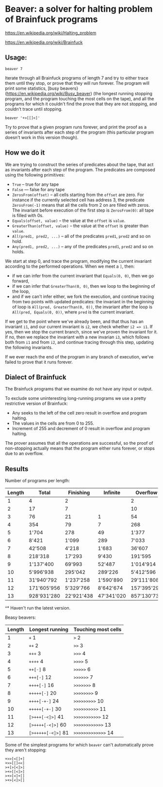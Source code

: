 # Beaver: a solver for halting problem of Brainfuck programs

<https://en.wikipedia.org/wiki/Halting_problem>

<https://en.wikipedia.org/wiki/Brainfuck>

## Usage:

    beaver 7

Iterate through all Brainfuck programs of length 7 and try to either trace them until they stop, or prove that they will run forever. The program will print some statistics, [busy beavers}(https://en.wikipedia.org/wiki/Busy_beaver) (the longest running stopping program, and the program touching the most cells on the tape), and all the programs for which it couldn't find the prove that they are not stopping, and couldn't trace until stopping.

    beaver '+>[[]<]'

Try to prove that a given program runs forever, and print the proof as a series of invariants after each step of the program (this particular program doesn't work in this version though).

## How we do it

We are trying to construct the series of predicates about the tape, that act as invariants after each step of the program. The predicates are composed using the following primitives:

* `True` – true for any tape
* `False` — false for any tape
* `ZerosFrom(offset)` – all cells starting from the `offset` are zero. For instance if the currently selected cell has address 3, the predicate `ZerosFrom(-1)` means that all the cells from 2 on are filled with zeros. The invariant before execution of the first step is `ZerosFrom(0)`: all tape is filled with 0s.
* `Equals(offset, value)` – the value at the `offset` is `value`.
* `GreaterThan(offset, value)` – the value at the `offset` is greater than `value`.
* `All(pred1, pred2, ...)` – all of the predicates `pred1`, `pred2` and so on hold.
* `Any(pred1, pred2, ...)` – any of the predicates `pred1`, `pred2` and so on holds.

We start at step 0, and trace the program, modifying the current invariant according to the performed operations. When we meet a `]`, then:
- if we can infer from the current invariant that `Equals(0, 0)`, then we go forward,
- if we can infer that `GreaterThan(0, 0)`, then we loop to the beginning of the loop,
- and if we can't infer either, we fork the execution, and continue tracing from two points with updated predicates: the invariant in the beginning of loop is `All(pred, GreaterThan(0, 0))`, the invariant after the loop is `All(pred, Equals(0, 0))`, where `pred` is the current invariant.

If we get to the point where we've already been, and that thus has an invariant `i1`, and our current invariant is `i2`, we check whether `i2 => i1`. If yes, then we stop the current branch, since we've proven the invariant for it. If no, then we replace the invariant with a new invarian `i3`, which follows both from `i1` and from `i2`, and continue tracing through this step, updating the following invariants.

If we ever reach the end of the program in any branch of execution, we've failed to prove that it runs forever.

## Dialect of Brainfuck

The Brainfuck programs that we examine do not have any input or output.

To exclude some uninteresting long-running programs we use a pretty restrictive version of Brainfuck:

* Any seeks to the left of the cell zero result in overflow and program halting.
* The values in the cells are from 0 to 255.
* Increment of 255 and decrement of 0 result in overflow and program halting.

The prover assumes that all the operations are successful, so the proof of non-stopping actually means that the program either runs forever, or stops due to an overflow. 

## Results

Number of programs per length:

| Length | Total       | Finishing  | Infinite   | Overflow    | Unknown   |
| ------ | ----------- | ---------- | ---------- | ----------- | --------- |
| 1      | 4           | 2          |            | 2           |           |
| 2      | 17          | 7          |            | 10          |           |
| 3      | 76          | 21         | 1          | 54          |           |
| 4      | 354         | 79         | 7          | 268         |           |
| 5      | 1'704       | 278        | 49         | 1'377       |           |
| 6      | 8'421       | 1'099      | 289        | 7'033       |           |
| 7      | 42'508      | 4'218      | 1'683      | 36'607      |           |
| 8      | 218'318     | 17'293     | 9'430      | 191'595     |           |
| 9      | 1'137'400   | 69'993     | 52'487     | 1'014'914   | 6         |
| 10     | 5'996'938   | 295'042    | 289'226    | 5'412'596   | 74        |
| 11     | 31'940'792  | 1'237'258  | 1'590'890  | 29'111'808  | 836       |
| 12     | 171'605'956 | 5'329'766  | 8'642'674  | 157'395'298 | 238'218*  |
| 13     | 928'931'280 | 22'921'438 | 47'341'020 | 857'130'730 | 1'538'092* |

^* Haven't run the latest version.

Beasy beavers:

| Length | Longest running    | Touching most cells |
| ------ | ------------------ | ------------------- |
| 1      | `+` 1              | `>` 2               |
| 2      | `++` 2             | `>>` 3              |
| 3      | `+++` 3            | `>>>` 4             |
| 4      | `++++` 4           | `>>>>` 5            |
| 5      | `++[-]` 8          | `>>>>>` 6           |
| 6      | `+++[-]` 12        | `>>>>>>` 7          |
| 7      | `++++[-]` 16       | `>>>>>>>` 8         |
| 8      | `+++++[-]` 20      | `>>>>>>>>` 9        |
| 9      | `++++[-+-]` 24     | `>>>>>>>>>` 10      |
| 10     | `+++++[-+-]` 30    | `>>>>>>>>>>` 11     |
| 11     | `[>+++[-<]>]` 41   | `>>>>>>>>>>>` 12    |
| 12     | `[>++++[-<]>]` 60  | `>>>>>>>>>>>>` 13   |
| 13     | `[>+++++[-<]>]` 81 | `>>>>>>>>>>>>>` 14  |

Some of the simplest programs for which `beaver` can't automatically prove they aren't stopping:
    
    +>>[<[]+]
    +>>[[]<<]
    >+[>[<]>]
    >+>[[<]>]
    >+>[<]+[]
    >+>[<]>[]

